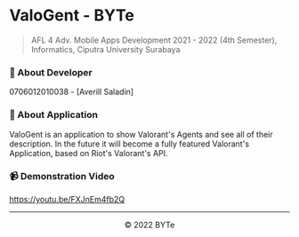 # ValoGent - BYTe
> AFL 4 Adv. Mobile Apps Development 2021 - 2022 (4th Semester), Informatics, Ciputra University Surabaya

### 👨‍ About Developer
0706012010038 - [Averill Saladin]

### 📱 About Application
ValoGent is an application to show Valorant's Agents and see all of their description. In the future it will become a fully featured Valorant's Application, based on Riot's Valorant's API.

### 📹 Demonstration Video
https://youtu.be/FXJnEm4fb2Q

---

<p align="center"> &copy; 2022 BYTe</p>
